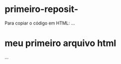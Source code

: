 # primeiro-reposit-
Para copiar o código em HTML:
...
<html>
  <h1> meu primeiro arquivo html</h1>
  <html/>
    ...
  
